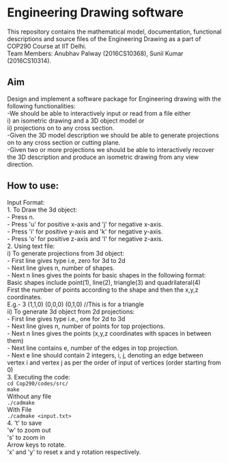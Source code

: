 # Engineering Drawing software
This repository contains the mathematical model, documentation, functional descriptions and source files of the Engineering Drawing as a part of COP290 Course at IIT Delhi. </br>
Team Members: Anubhav Palway (2016CS10368), Sunil Kumar (2016CS10314). 

 ## Aim
 Design and implement a software package for Engineering drawing with the following functionalities:</br>
    -We should be able to interactively input or read from a file either </br>
        i) an isometric drawing and a 3D object model or </br>
        ii) projections on to any cross section.</br>
    -Given the 3D model description we should be able to generate projections on to any cross section or 
     cutting plane.</br>
    -Given two or more projections we should be able to interactively recover the 3D description and
     produce an isometric drawing from any view direction. </br>
     
 ## How to use:
 Input Format:</br>
    1. To Draw the 3d object:</br>
        - Press n.</br>
        - Press 'u' for positive x-axis and 'j' for negative x-axis.</br>
        - Press 'i' for positive y-axis and 'k' for negative y-axis.</br>
        - Press 'o' for positive z-axis and 'l' for negative z-axis.</br>
    2. Using text file:</br>
        i) To generate projections from 3d object:</br>
            - First line gives type i.e, zero for 3d to 2d</br>
            - Next line gives n, number of shapes.</br>
            - Next n lines gives the points for basic shapes in the following format:</br>
                Basic shapes include point(1), line(2), triangle(3) and quadrilateral(4)</br>
                First the number of points according to the shape and then the x,y,z coordinates.</br>
                E.g.- 3 (1,1,0) (0,0,0) (0,1,0)     //This is for a triangle</br>
        ii) To generate 3d object from 2d projections:</br>
            - First line gives type i.e., one for 2d to 3d</br>
            - Next line gives n, number of points for top projections.</br>
            - Next n lines gives the points (x,y,z coordinates with spaces in between them)</br>
            - Next line contains e, number of the edges in top projection.</br>
            - Next e line should contain 2 integers, i, j, denoting an edge between vertex i and vertex j as per the order of input of vertices (order starting from 0)</br>
     3. Executing the code: </br>
        ```
        cd Cop290/codes/src/
        ```
        </br>
        ```
        make
        ```
        </br>
        Without any file</br>
        ```
        ./cadmake 
        ```
        </br>
        With File</br>
        ```
        ./cadmake <input.txt>
        ```
        </br>
     4. 't' to save</br>
        'w' to zoom out </br>
        's' to zoom in </br>
        Arrow keys to rotate.</br>
        'x' and 'y' to reset x and y rotation respectively.
